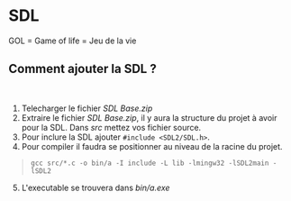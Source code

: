 # SDL

GOL = Game of life = Jeu de la vie

## Comment ajouter la SDL ?

</br>

1. Telecharger le fichier *SDL Base.zip*
2. Extraire le fichier *SDL Base.zip*, il y aura la structure du projet à avoir pour la SDL. Dans *src* mettez vos fichier source.
3. Pour inclure la SDL ajouter `#include <SDL2/SDL.h>`.
4. Pour compiler il faudra se positionner au niveau de la racine du projet.
> `gcc src/*.c -o bin/a -I include -L lib -lmingw32 -lSDL2main -lSDL2` 
5. L'executable se trouvera dans *bin/a.exe*
